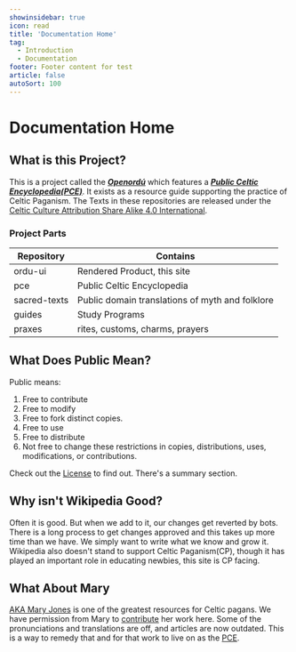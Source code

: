```yaml
---
showinsidebar: true
icon: read
title: 'Documentation Home'
tag:
  - Introduction
  - Documentation
footer: Footer content for test
article: false
autoSort: 100
---
```


# Documentation Home

## What is this Project?

This is a project called the **_[Openordú](https://www.github.com/openordu/)_**
which features a **_[Public Celtic
Encyclopedia(PCE)](https://www.github.com/openordu/pce)_**. It exists as a
resource guide supporting the practice of Celtic Paganism. The Texts in these
repositories are released under the
[Celtic Culture Attribution Share Alike 4.0 International](/license.md).

### Project Parts
| Repository   | Contains                                        |
| ------------ | ----------------------------------------------- |
| ordu-ui      | Rendered Product, this site                     |
| pce          | Public Celtic Encyclopedia                      |
| sacred-texts | Public domain translations of myth and folklore |
| guides       | Study Programs                                  |
| praxes       | rites, customs, charms, prayers                 |

## What Does Public Mean?
Public means:
1. Free to contribute
1. Free to modify
1. Free to fork distinct copies.
1. Free to use
1. Free to distribute
1. Not free to change these restrictions in copies, distributions, uses,
   modifications, or contributions.

Check out the [License](/license.md) to find out. There's a summary section.

## Why isn't Wikipedia Good?

Often it is good. But when we add to it, our changes get reverted by bots. There
is a long process to get changes approved and this takes up more time than we
have. We simply want to write what we know and grow it. Wikipedia also doesn't
stand to support Celtic Paganism(CP), though it has played an important role in
educating newbies, this site is CP facing.

## What About Mary

[AKA Mary Jones](http://maryjones.us) is one of the greatest resources for
Celtic pagans. We have permission from Mary to [contribute](/docs/contribute/ )
her work here. Some of the pronunciations and translations are off, and articles
are now outdated. This is a way to remedy that and for that work to live on as
the [PCE](/public-celtic-encyclopedia/).